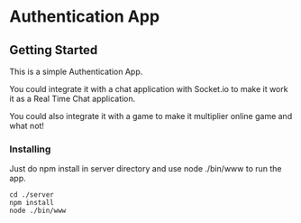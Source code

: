 # Authentication App

## Getting Started

This is a simple Authentication App.

You could integrate it with a chat application with Socket.io to make it work it as a Real Time Chat application.

You could also integrate it with a game to make it multiplier online game and what not!


### Installing

Just do npm install in server directory and use node ./bin/www to run the app.

```
cd ./server
npm install
node ./bin/www
```
